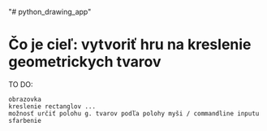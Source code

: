 "# python_drawing_app" 

# Čo je cieľ: vytvoriť hru na kreslenie geometrickych tvarov


TO DO:

    obrazovka
    kreslenie rectanglov ...
    možnosť určiť polohu g. tvarov podľa polohy myši / commandline inputu
    sfarbenie



